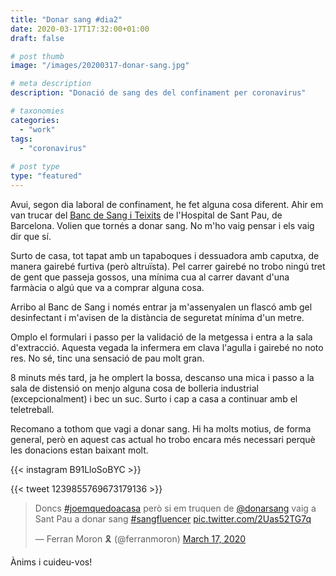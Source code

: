 ```yaml
---
title: "Donar sang #dia2"
date: 2020-03-17T17:32:00+01:00
draft: false

# post thumb
image: "/images/20200317-donar-sang.jpg"

# meta description
description: "Donació de sang des del confinament per coronavirus"

# taxonomies
categories: 
  - "work"
tags:
  - "coronavirus"
  
# post type
type: "featured"
---
```


Avui, segon dia laboral de confinament, he fet alguna cosa diferent. Ahir em van trucar del [Banc de Sang i Teixits](https://www.bancsang.net/) de l'Hospital de Sant Pau, de Barcelona. Volien que tornés a donar sang. No m'ho vaig pensar i els vaig dir que sí.

Surto de casa, tot tapat amb un tapaboques i dessuadora amb caputxa, de manera gairebé furtiva (però altruïsta). Pel carrer gairebé no trobo ningú tret de gent que passeja gossos, una mínima cua al carrer davant d'una farmàcia o algú que va a comprar alguna cosa.

Arribo al Banc de Sang i només entrar ja m'assenyalen un flascó amb gel desinfectant i m'avisen de la distància de seguretat mínima d'un metre.

Omplo el formulari i passo per la validació de la metgessa i entra a la sala d'extracció. Aquesta vegada la infermera em clava l'agulla i gairebé no noto res. No sé, tinc una sensació de pau molt gran.

8 minuts més tard, ja he omplert la bossa, descanso una mica i passo a la sala de distensió on menjo alguna cosa de bolleria industrial (excepcionalment) i bec un suc. Surto i cap a casa a continuar amb el teletreball.

Recomano a tothom que vagi a donar sang. Hi ha molts motius, de forma general, però en aquest cas actual ho trobo encara més necessari perquè les donacions estan baixant molt.

{{< instagram B91LloSoBYC >}}

{{< tweet 1239855769673179136 >}}

<div class="center">

<blockquote class="twitter-tweet"><p lang="ca" dir="ltr">Doncs <a href="https://twitter.com/hashtag/joemquedoacasa?src=hash&amp;ref_src=twsrc%5Etfw">#joemquedoacasa</a> però si em truquen de <a href="https://twitter.com/donarsang?ref_src=twsrc%5Etfw">@donarsang</a> vaig a Sant Pau a donar sang <a href="https://twitter.com/hashtag/sangfluencer?src=hash&amp;ref_src=twsrc%5Etfw">#sangfluencer</a> <a href="https://t.co/2Uas52TG7q">pic.twitter.com/2Uas52TG7q</a></p>&mdash; Ferran Moron 🎗 (@ferranmoron) <a href="https://twitter.com/ferranmoron/status/1239855769673179136?ref_src=twsrc%5Etfw">March 17, 2020</a></blockquote> <script async src="https://platform.twitter.com/widgets.js" charset="utf-8"></script>

</div>

Ànims i cuideu-vos! 